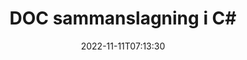 ---
############################# Static ############################
layout: "auto-gen-merge"
date: 2022-11-11T07:13:30
draft: false
otherformats: docm docx dot dotm dotx epub html mht mhtml odp ods odt one otp ott pdf

############################# Head ############################
head_title: "Slå samman DOC-filer i C# | DOC Sammanslagning"
head_description: "Slå samman flera DOC-filer till en enda fil med hjälp av C# .NET dokumentsammanslagnings-API. Slå samman specifika sidor eller sidintervall från olika dokument till ett enda dokument."

############################# Header ############################
title: "DOC sammanslagning i C#"
description: "Slå samman DOC med några rader med .NET-kod."
bg_image: "https://cms.admin.containerize.com/templates/aspose/App_Themes/V3/images/bg/header1.png"
bg_overlay: false
button:
    enable: true
    icon: "fas fa-arrow-down"
    label: "Ladda ner gratis provversion"
    link: "https://downloads.groupdocs.com/merger/net"

############################# SubMenu ############################
submenu:
    enable: true

    left:
        img_alt: "GroupDocs.Merger for .NET"
        image: "https://cms.admin.containerize.com/templates/groupdocs/images/product-logos/90x90-noborder/groupdocs-merger-net.png"
        product: "GroupDocs.Merger"
        platform: ".NET"

    middle:
        button:

            # button loop
            - link: "https://apireference.groupdocs.com/merger/net"
              text: "API-referens"

            # button loop
            - link: "https://github.com/groupdocs-merger"
              text: "Kodexempel"

            # button loop
            - link: "https://products.groupdocs.app/merger/family"
              text: "Livedemos"

            # button loop
            - link: "https://purchase.groupdocs.com/pricing/merger/net"
              text: "Prissättning"

    right:
        link_download: "https://downloads.groupdocs.com/merger"
        link_learn: "https://docs.groupdocs.com/merger/net"
        link_buy: "https://purchase.groupdocs.com"

############################# About ############################
about:
    enable: true
    title: "Om GroupDocs.Merger for .NET API"
    content: |
        [GroupDocs.Merger for .NET](/sv/merger/net/) ger en bekväm lösning för att slå samman flera PDF-filer, Microsoft Office (Word, Excel, PowerPoint, OneNote), OpenDocument, HTML, bilder och många andra dokument i en enda fil i .NET-applikationer. GroupDocs.Merger kommer att spara dig mycket ansträngning, eftersom du tillåts slå samman DOC dokument - det finns inget behov av att installera någon tredjepartsprogramvara, skrivbordsapplikationer eller plugins. Nu är det onödigt att slösa bort din tid och slå ihop filer manuellt! GroupDocs uppdrag är att tillhandahålla den bästa kvaliteten och förenkla arbetsflöden för dokumentbearbetning.
        
        GroupDocs.Merger API är ett rätt val för företagslösningar som behöver funktioner för filsammanfogning. Dessa API:er stöds väl på alla större operativsystem och plattformar inklusive .NET Framework, .NET Standard, .NET Core, Mono.

############################# Steps ############################
steps:
    enable: true
    title_left: "Hur man slår ihop flera DOC-filer"
    content_left: |
        [GroupDocs.Merger for .NET](/sv/merger/net/) gör det enkelt för .NET-utvecklare att slå samman två eller flera DOC-filer i sina applikationer genom att implementera en några enkla steg.
        
        * Skapa en ny instans av **Merger** och skicka källdokumentets sökväg som en konstruktorparameter.
        * Ring **Join** i klassen **Merger** och passera den andra sökvägen till källdokumentet.
        * Ring **Save** av klassen **Merger** för att spara det sammanslagna dokumentet.

    title_right: "Systemkrav"
    content_right: |
        GroupDocs.Merger for .NET API:er stöds på alla större plattformar och operativsystem. Innan du kör koden nedan, se till att du har följande förutsättningar installerade på ditt system.

        * Operativsystem: Microsoft Windows, Linux, MacOS
        * Utvecklingsmiljöer: Visual Studio, Xamarin, MonoDevelop
        * Ramar: .NET Framework, .NET Standard, .NET Core, Mono
        * Ladda ner den senaste versionen av GroupDocs.Merger for .NET från [NuGet](https://www.nuget.org/packages/groupdocs.merger)
         
    code: |
     {{% merger/additional-styles %}}
     {{< merger/code-merger title="Hur man sammanfogar DOC filer med hjälp av C# exempelkod">}}

        ```csharp    
        // Sammanfoga DOC filer med GroupDocs.Merger API
        // Instantiera sammanslagning med indatadokumentet DOC
        using (Merger merger = new Merger("input1.doc"))
          {
            // Anrop Join-metoden för Merger-klassinstansen och skicka den andra sökvägen till källdokumentet
            merger.Join("input2.doc");
    
            // Anrop Spara metod för sammanslagningsklassinstans för att spara sammanslagna dokument
            merger.Save("merged-file.doc");
          }
        ```
     {{< /merger/code-merger >}}

############################# Demos ############################
demos:
    enable: true
    title: "Live Demos - Online-app för att slå samman dokument"
    content: |
       Slå samman mer än en DOC-fil just nu genom att besöka webbplatsen [GroupDocs.Merger Live Demos](https://products.groupdocs.app/merger/doc).
       Livedemon har följande fördelar.
        
############################# About Formats ############################
about_formats:
    enable: true

############################# More Formats ############################
more_formats:
    enable: true
    title: "Sammanfoga andra dokumentformat"
    content: |
        .NET dokument sammanslagnings-API för filformat och bilder. Slå ihop några av de populära dokumentformaten enligt nedan.

############################# Back to top ###############################
back_to_top:
    enable: true
---
